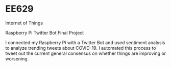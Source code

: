 # EE629
Internet of Things

Raspberry Pi Twitter Bot Final Project

I connected my Raspberry Pi with a Twitter Bot and used sentiment analysis to analyze trending tweets about COVID-19. I automated this process to tweet out the current general consensus on whether things are improving or worsening. 
